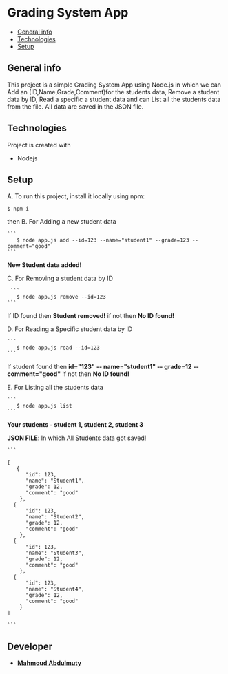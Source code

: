 # Grading System App
* [General info](#general-info)
* [Technologies](#technologies)
* [Setup](#setup)

## General info
This project is a simple Grading System App using Node.js in which we can Add an (ID,Name,Grade,Comment)for the students data, Remove a student data by ID, Read a specific a student data and can List all the students data from the file. All data are saved in the JSON file.
	
## Technologies
Project is created with
* Nodejs
	
## Setup
A. To run this project, install it locally using npm:

```
$ npm i
```
then
 B. For Adding a new student data  
 
    ```
       $ node app.js add --id=123 --name="student1" --grade=123 --comment="good" 
    ```     
      
   **New Student data added!**  
            
 C. For Removing a student data by ID  
 
     ```    
       $ node app.js remove --id=123
    ```
    
   If ID found then **Student removed!** if not then **No ID found!** 
         
 D. For Reading a Specific student data by ID  
 
    ``` 
       $ node app.js read --id=123 
    ```  
    
   If student found then **id="123" -- name="student1" -- grade=12 -- comment="good"** if not then **No ID found!**
            
  E. For Listing all the students data 
  
    ``` 
       $ node app.js list 
    ```   
    
   **Your students - student 1, student 2, student 3** 
    
   **JSON FILE**: In which All Students data got saved!
   
    ```
    
    [
       {
          "id": 123,
          "name": "Student1",
          "grade": 12,
          "comment": "good"
        },
      {
          "id": 123,
          "name": "Student2",
          "grade": 12,
          "comment": "good"
        },
      {
          "id": 123,
          "name": "Student3",
          "grade": 12,
          "comment": "good"
        },
      {
          "id": 123,
          "name": "Student4",
          "grade": 12,
          "comment": "good"
        }
    ]
    
    ```
## Developer 
* **[Mahmoud Abdulmuty](https://www.linkedin.com/in/mahmoud-abdulmuty/)**
